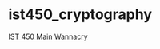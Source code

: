 # ist450_cryptography
[IST 450 Main](https://damapak.github.io/ist450_cryptography/)
[Wannacry](https://damapak.github.io/ist450_cryptography/wannacry)
